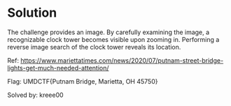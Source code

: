 # Solution
The challenge provides an image. By carefully examining the image, a recognizable clock tower becomes visible upon zooming in. Performing a reverse image search of the clock tower reveals its location.

Ref: https://www.mariettatimes.com/news/2020/07/putnam-street-bridge-lights-get-much-needed-attention/

Flag: UMDCTF{Putnam Bridge, Marietta, OH 45750}

Solved by: kreee00